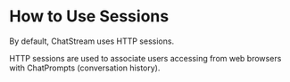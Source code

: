 # How to Use Sessions

By default, ChatStream uses HTTP sessions.

HTTP sessions are used to associate users accessing from web browsers with ChatPrompts (conversation history).